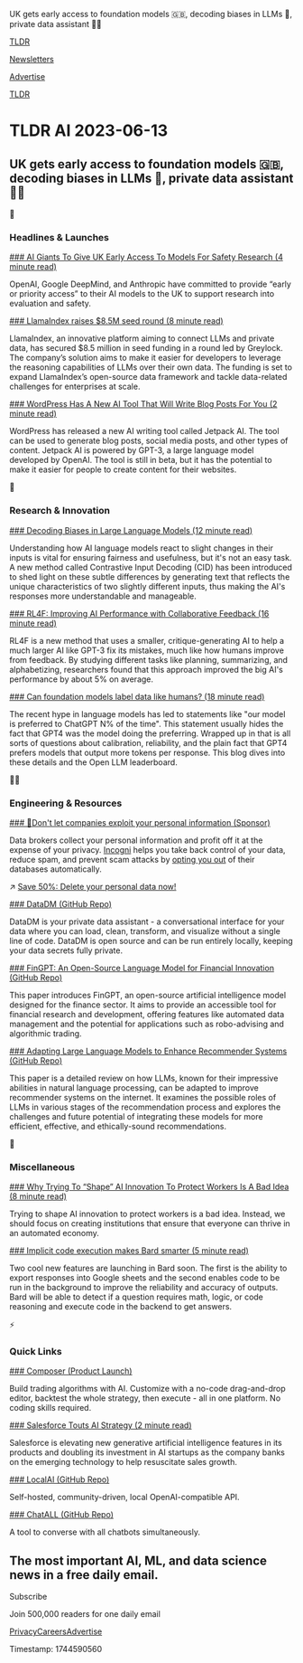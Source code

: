 UK gets early access to foundation models 🇬🇧, decoding biases in LLMs 🚩, private data assistant 🧑‍💻

[TLDR](/)

[Newsletters](/newsletters)

[Advertise](https://advertise.tldr.tech/)

[TLDR](/)

# TLDR AI 2023-06-13

## UK gets early access to foundation models 🇬🇧, decoding biases in LLMs 🚩, private data assistant 🧑‍💻

🚀

### Headlines & Launches

[### AI Giants To Give UK Early Access To Models For Safety Research (4 minute read)](https://techcrunch.com/2023/06/12/uk-ai-safety-research-pledge/?utm_source=tldrai)

OpenAI, Google DeepMind, and Anthropic have committed to provide “early or priority access” to their AI models to the UK to support research into evaluation and safety.

[### LlamaIndex raises $8.5M seed round (8 minute read)](https://medium.com/llamaindex-blog/building-the-data-framework-for-llms-bca068e89e0e?utm_source=tldrai)

LlamaIndex, an innovative platform aiming to connect LLMs and private data, has secured $8.5 million in seed funding in a round led by Greylock. The company’s solution aims to make it easier for developers to leverage the reasoning capabilities of LLMs over their own data. The funding is set to expand LlamaIndex’s open-source data framework and tackle data-related challenges for enterprises at scale.

[### WordPress Has A New AI Tool That Will Write Blog Posts For You (2 minute read)](https://www.theverge.com/2023/6/7/23752261/wordpress-automattic-generative-ai-writing-tool-plug-in-jetpack?utm_source=tldrai)

WordPress has released a new AI writing tool called Jetpack AI. The tool can be used to generate blog posts, social media posts, and other types of content. Jetpack AI is powered by GPT-3, a large language model developed by OpenAI. The tool is still in beta, but it has the potential to make it easier for people to create content for their websites.

🧠

### Research & Innovation

[### Decoding Biases in Large Language Models (12 minute read)](https://arxiv.org/abs/2305.07378?utm_source=tldrai)

Understanding how AI language models react to slight changes in their inputs is vital for ensuring fairness and usefulness, but it's not an easy task. A new method called Contrastive Input Decoding (CID) has been introduced to shed light on these subtle differences by generating text that reflects the unique characteristics of two slightly different inputs, thus making the AI's responses more understandable and manageable.

[### RL4F: Improving AI Performance with Collaborative Feedback (16 minute read)](https://arxiv.org/abs/2305.08844?utm_source=tldrai)

RL4F is a new method that uses a smaller, critique-generating AI to help a much larger AI like GPT-3 fix its mistakes, much like how humans improve from feedback. By studying different tasks like planning, summarizing, and alphabetizing, researchers found that this approach improved the big AI's performance by about 5% on average.

[### Can foundation models label data like humans? (18 minute read)](https://huggingface.co/blog/llm-leaderboard?utm_source=tldrai)

The recent hype in language models has led to statements like "our model is preferred to ChatGPT N% of the time". This statement usually hides the fact that GPT4 was the model doing the preferring. Wrapped up in that is all sorts of questions about calibration, reliability, and the plain fact that GPT4 prefers models that output more tokens per response. This blog dives into these details and the Open LLM leaderboard.

👨‍💻

### Engineering & Resources

[### 🚫Don't let companies exploit your personal information (Sponsor)](https://get.incogni.io/aff_c?offer_id=1151&amp;aff_id=16286&amp;aff_sub=ai)

Data brokers collect your personal information and profit off it at the expense of your privacy. [Incogni](https://get.incogni.io/aff_c?offer_id=1151&aff_id=16286&aff_sub=ai) helps you take back control of your data, reduce spam, and prevent scam attacks by [opting you out](https://get.incogni.io/aff_c?offer_id=1151&aff_id=16286&aff_sub=ai) of their databases automatically.

↗️ [Save 50%: Delete your personal data now!](https://get.incogni.io/aff_c?offer_id=1151&aff_id=16286&aff_sub=ai)

[### DataDM (GitHub Repo)](https://github.com/approximatelabs/datadm?utm_source=tldrai)

DataDM is your private data assistant - a conversational interface for your data where you can load, clean, transform, and visualize without a single line of code. DataDM is open source and can be run entirely locally, keeping your data secrets fully private.

[### FinGPT: An Open-Source Language Model for Financial Innovation (GitHub Repo)](https://github.com/ai4finance-foundation/fingpt?utm_source=tldrai)

This paper introduces FinGPT, an open-source artificial intelligence model designed for the finance sector. It aims to provide an accessible tool for financial research and development, offering features like automated data management and the potential for applications such as robo-advising and algorithmic trading.

[### Adapting Large Language Models to Enhance Recommender Systems (GitHub Repo)](https://github.com/chiangel/awesome-llm-for-recsys?utm_source=tldrai)

This paper is a detailed review on how LLMs, known for their impressive abilities in natural language processing, can be adapted to improve recommender systems on the internet. It examines the possible roles of LLMs in various stages of the recommendation process and explores the challenges and future potential of integrating these models for more efficient, effective, and ethically-sound recommendations.

🎁

### Miscellaneous

[### Why Trying To “Shape” AI Innovation To Protect Workers Is A Bad Idea (8 minute read)](https://www.noahpinion.blog/p/why-trying-to-shape-ai-innovation?utm_source=tldrai)

Trying to shape AI innovation to protect workers is a bad idea. Instead, we should focus on creating institutions that ensure that everyone can thrive in an automated economy.

[### Implicit code execution makes Bard smarter (5 minute read)](https://blog.google/technology/ai/bard-improved-reasoning-google-sheets-export/?utm_source=tldrai)

Two cool new features are launching in Bard soon. The first is the ability to export responses into Google sheets and the second enables code to be run in the background to improve the reliability and accuracy of outputs. Bard will be able to detect if a question requires math, logic, or code reasoning and execute code in the backend to get answers.

⚡️

### Quick Links

[### Composer (Product Launch)](https://www.producthunt.com/posts/composer-5?utm_source=tldrai)

Build trading algorithms with AI. Customize with a no-code drag-and-drop editor, backtest the whole strategy, then execute - all in one platform. No coding skills required.

[### Salesforce Touts AI Strategy (2 minute read)](https://archive.ph/3p4C2?utm_source=tldrai)

Salesforce is elevating new generative artificial intelligence features in its products and doubling its investment in AI startups as the company banks on the emerging technology to help resuscitate sales growth.

[### LocalAI (GitHub Repo)](https://github.com/go-skynet/LocalAI?utm_source=tldrai)

Self-hosted, community-driven, local OpenAI-compatible API.

[### ChatALL (GitHub Repo)](https://github.com/sunner/ChatALL?utm_source=tldrai)

A tool to converse with all chatbots simultaneously.

## The most important AI, ML, and data science news in a free daily email.

Subscribe

Join 500,000 readers for one daily email

[Privacy](/privacy)[Careers](https://jobs.ashbyhq.com/tldr.tech)[Advertise](/ai/advertise)

Timestamp: 1744590560